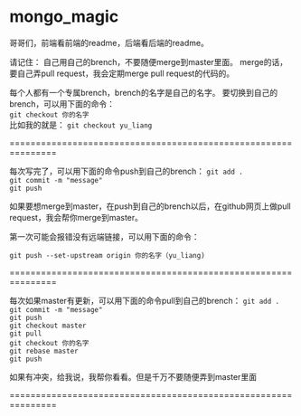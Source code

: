 # mongo_magic

哥哥们，前端看前端的readme，后端看后端的readme。


请记住：
自己用自己的brench，不要随便merge到master里面。
merge的话，要自己弄pull request，我会定期merge pull request的代码的。

每个人都有一个专属brench，brench的名字是自己的名字。
要切换到自己的brench，可以用下面的命令：  
`git checkout 你的名字`  
比如我的就是：
`git checkout yu_liang`  


===============================================================

每次写完了，可以用下面的命令push到自己的brench：
`git add .`  
`git commit -m "message"`  
`git push`  

如果要想merge到master，在push到自己的brench以后，在github网页上做pull request，我会帮你merge到master。

第一次可能会报错没有远端链接，可以用下面的命令：

`git push --set-upstream origin 你的名字（yu_liang)`

===============================================================

每次如果master有更新，可以用下面的命令pull到自己的brench：
`git add .`  
`git commit -m "message"`  
`git push`  
`git checkout master`  
`git pull`  
`git checkout 你的名字`  
`git rebase master`  
`git push`  

如果有冲突，给我说，我帮你看看。但是千万不要随便弄到master里面

===============================================================

